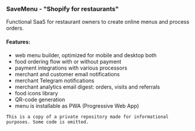 ### SaveMenu - "Shopify for restaurants"

Functional SaaS for restaurant owners to create online menus and process orders.

#### Features:
- web menu builder, optimized for mobile and desktop both
- food ordering flow with or without payment
- payment integrations with various processors
- merchant and customer email notifications
- merchant Telegram notifications
- merchant analytics email digest: orders, visits and referrals
- food icons library
- QR-code generation
- menu is installable as PWA (Progressive Web App)

`This is a copy of a private repository made for informational purposes. Some code is omitted.`
